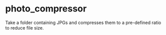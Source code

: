 # photo_compressor
Take a folder containing JPGs and compresses them to a pre-defined ratio to reduce file size.
